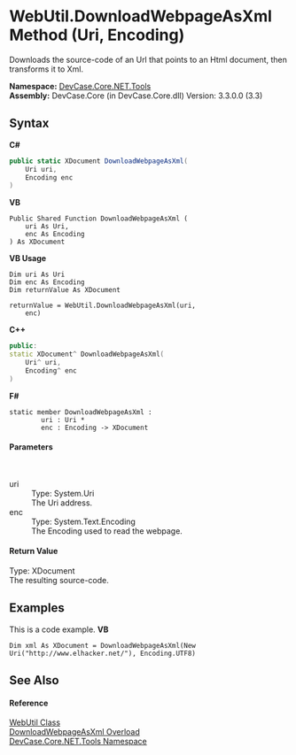 # WebUtil.DownloadWebpageAsXml Method (Uri, Encoding)
 

Downloads the source-code of an Url that points to an Html document, then transforms it to Xml.

**Namespace:**&nbsp;<a href="N_DevCase_Core_NET_Tools">DevCase.Core.NET.Tools</a><br />**Assembly:**&nbsp;DevCase.Core (in DevCase.Core.dll) Version: 3.3.0.0 (3.3)

## Syntax

**C#**<br />
``` C#
public static XDocument DownloadWebpageAsXml(
	Uri uri,
	Encoding enc
)
```

**VB**<br />
``` VB
Public Shared Function DownloadWebpageAsXml ( 
	uri As Uri,
	enc As Encoding
) As XDocument
```

**VB Usage**<br />
``` VB Usage
Dim uri As Uri
Dim enc As Encoding
Dim returnValue As XDocument

returnValue = WebUtil.DownloadWebpageAsXml(uri, 
	enc)
```

**C++**<br />
``` C++
public:
static XDocument^ DownloadWebpageAsXml(
	Uri^ uri, 
	Encoding^ enc
)
```

**F#**<br />
``` F#
static member DownloadWebpageAsXml : 
        uri : Uri * 
        enc : Encoding -> XDocument 

```


#### Parameters
&nbsp;<dl><dt>uri</dt><dd>Type: System.Uri<br />The Uri address.</dd><dt>enc</dt><dd>Type: System.Text.Encoding<br />The Encoding used to read the webpage.</dd></dl>

#### Return Value
Type: XDocument<br />The resulting source-code.

## Examples
This is a code example. 
**VB**<br />
``` VB
Dim xml As XDocument = DownloadWebpageAsXml(New Uri("http://www.elhacker.net/"), Encoding.UTF8)
```


## See Also


#### Reference
<a href="T_DevCase_Core_NET_Tools_WebUtil">WebUtil Class</a><br /><a href="Overload_DevCase_Core_NET_Tools_WebUtil_DownloadWebpageAsXml">DownloadWebpageAsXml Overload</a><br /><a href="N_DevCase_Core_NET_Tools">DevCase.Core.NET.Tools Namespace</a><br />